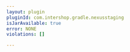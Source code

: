 ```yaml
---
layout: plugin
pluginId: com.intershop.gradle.nexusstaging
isJarAvailable: true
error: NONE
violations: []

---
```

